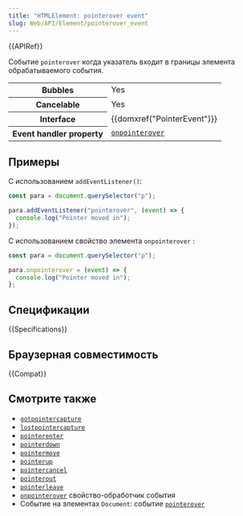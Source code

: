 ```yaml
---
title: "HTMLElement: pointerover event"
slug: Web/API/Element/pointerover_event
---
```


{{APIRef}}

Событие `pointerover` когда указатель входит в границы элемента обрабатываемого события.

<table class="properties">
  <tbody>
    <tr>
      <th scope="row">Bubbles</th>
      <td>Yes</td>
    </tr>
    <tr>
      <th scope="row">Cancelable</th>
      <td>Yes</td>
    </tr>
    <tr>
      <th scope="row">Interface</th>
      <td>{{domxref("PointerEvent")}}</td>
    </tr>
    <tr>
      <th scope="row">Event handler property</th>
      <td>
        <code
          ><a href="/ru/docs/Web/API/GlobalEventHandlers/onpointerover"
            >onpointerover</a
          ></code
        >
      </td>
    </tr>
  </tbody>
</table>

## Примеры

С использованием `addEventListener()`:

```js
const para = document.querySelector("p");

para.addEventListener("pointerover", (event) => {
  console.log("Pointer moved in");
});
```

С использованием свойство элемента `onpointerover` :

```js
const para = document.querySelector("p");

para.onpointerover = (event) => {
  console.log("Pointer moved in");
};
```

## Спецификации

{{Specifications}}

## Браузерная совместимость

{{Compat}}

## Смотрите также

- [`gotpointercapture`](/ru/docs/Web/API/HTMLElement/gotpointercapture_event)
- [`lostpointercapture`](/ru/docs/Web/API/HTMLElement/lostpointercapture_event)
- [`pointerenter`](/ru/docs/Web/API/HTMLElement/pointerenter_event)
- [`pointerdown`](/ru/docs/Web/API/HTMLElement/pointerdown_event)
- [`pointermove`](/ru/docs/Web/API/HTMLElement/pointermove_event)
- [`pointerup`](/ru/docs/Web/API/HTMLElement/pointerup_event)
- [`pointercancel`](/ru/docs/Web/API/HTMLElement/pointercancel_event)
- [`pointerout`](/ru/docs/Web/API/HTMLElement/pointerout_event)
- [`pointerleave`](/ru/docs/Web/API/HTMLElement/pointerleave_event)
- [`onpointerover`](/ru/docs/Web/API/GlobalEventHandlers/onpointerover) свойство-обработчик события
- Событие на элементах `Document`: событие [`pointerover`](/ru/docs/Web/API/Document/pointerover_event)
